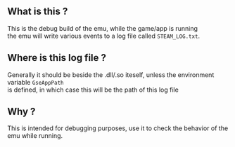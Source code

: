 ## What is this ?
This is the debug build of the emu, while the game/app is running  
the emu will write various events to a log file called `STEAM_LOG.txt`.

## Where is this log file ?
Generally it should be beside the .dll/.so iteself, unless the environment variable `GseAppPath`  
is defined, in which case this will be the path of this log file

## Why ?
This is intended for debugging purposes, use it to check the behavior of the emu while running.
